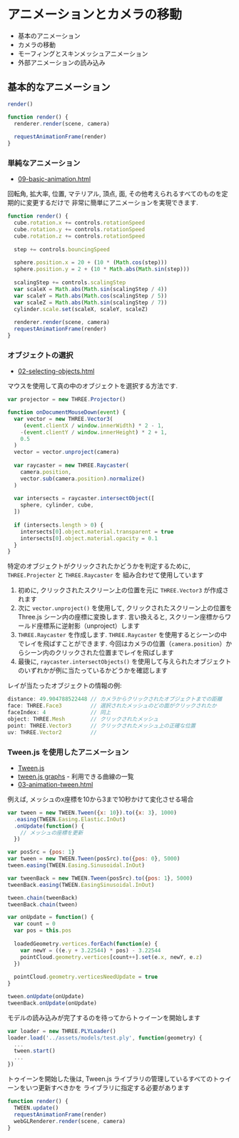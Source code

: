 # アニメーションとカメラの移動

- 基本のアニメーション
- カメラの移動
- モーフィングとスキンメッシュアニメーション
- 外部アニメーションの読み込み

## 基本的なアニメーション

```js
render()

function render() {
  renderer.render(scene, camera)
  
  requestAnimationFrame(render)
}
```

### 単純なアニメーション
- [09-basic-animation.html](https://codepen.io/kesuiket/pen/WOReZK)

回転角, 拡大率, 位置, マテリアル, 頂点, 面, その他考えられるすべてのものを定期的に変更するだけで
非常に簡単にアニメーションを実現できます.

```js
function render() {
  cube.rotation.x += controls.rotationSpeed
  cube.rotation.y += controls.rotationSpeed
  cube.rotation.z += controls.rotationSpeed
  
  step += controls.bouncingSpeed
  
  sphere.position.x = 20 + (10 * (Math.cos(step)))
  sphere.position.y = 2 + (10 * Math.abs(Math.sin(step)))
  
  scalingStep += controls.scalingStep
  var scaleX = Math.abs(Math.sin(scalingStep / 4))
  var scaleY = Math.abs(Math.cos(scalingStep / 5))
  var scaleZ = Math.abs(Math.sin(scalingStep / 7))
  cylinder.scale.set(scaleX, scaleY, scaleZ)
  
  renderer.render(scene, camera)
  requestAnimationFrame(render)
}
```

### オブジェクトの選択
- [02-selecting-objects.html](https://codepen.io/kesuiket/pen/EXZxgZ)

マウスを使用して真の中のオブジェクトを選択する方法です.

```js
var projector = new THREE.Projector()

function onDocumentMouseDown(event) {
  var vector = new THREE.Vector3(
     (event.clientX / window.innerWidth) * 2 - 1,
    -(event.clientY / window.innerHeight) * 2 + 1,
    0.5
  )
  vector = vector.unproject(camera)
  
  var raycaster = new THREE.Raycaster(
    camera.position,
    vector.sub(camera.position).normalize()
  )
  
  var intersects = raycaster.intersectObject([
    sphere, cylinder, cube,
  ])
  
  if (intersects.length > 0) {
    intersects[0].object.material.transparent = true
    intersects[0].object.material.opacity = 0.1
  }
}
```

特定のオブジェクトがクリックされたかどうかを判定するために, `THREE.Projecter` と `THREE.Raycaster` を
組み合わせて使用しています

1. 初めに, クリックされたスクリーン上の位置を元に `THREE.Vector3` が作成されます
2. 次に `vector.unproject()` を使用して, クリックされたスクリーン上の位置を Three.js シーン内の座標に変換します.
   言い換えると, スクリーン座標からワールド座標系に逆射影（unproject）します
3. `THREE.Raycaster` を作成します. `THREE.Raycaster` を使用するとシーンの中でレイを飛ばすことができます.
   今回はカメラの位置（`camera.position`）からシーン内のクリックされた位置までレイを飛ばします
4. 最後に, `raycaster.intersectObjects()` を使用して与えられたオブジェクトのいずれかが例に当たっているかどうかを確認します

レイが当たったオブジェクトの情報の例:

```js
distance: 49.904788522448 // カメラからクリックされたオブジェクトまでの距離
face: THREE.Face3         // 選択されたメッシュのどの面がクリックされたか
faceIndex: 4              // 同上
object: THREE.Mesh        // クリックされたメッシュ
point: THREE.Vector3      // クリックされたメッシュ上の正確な位置
uv: THREE.Vector2         // 
```

### Tween.js を使用したアニメーション
- [Tween.js](https://github.com/sole/tween.js/)
- [tween.js graphs](http://sole.github.io/tween.js/examples/03_graphs.html) - 利用できる曲線の一覧
- [03-animation-tween.html](https://codepen.io/kesuiket/pen/owBYzj)

例えば, メッシュのx座標を10から3まで10秒かけて変化させる場合

```js
var tween = new TWEEN.Tween({x: 10}).to({x: 3}, 1000)
  .easing(TWEEN.Easing.Elastic.InOut)
  .onUpdate(function() {
    // メッシュの座標を更新
  })
```

```js
var posSrc = {pos: 1}
var tween = new TWEEN.Tween(posSrc).to({pos: 0}, 5000)
tween.easing(TWEEN.Easing.Sinusoidal.InOut)

var tweenBack = new TWEEN.Tween(posSrc).to({pos: 1}, 5000)
tweenBack.easing(TWEEN.EasingSinusoidal.InOut)

tween.chain(tweenBack)
tweenBack.chain(tween)

var onUpdate = function() {
  var count = 0
  var pos = this.pos
  
  loadedGeometry.vertices.forEach(function(e) {
    var newY = ((e.y + 3.22544) * pos) - 3.22544
    pointCloud.geometry.vertices[count++].set(e.x, newY, e.z)
  })
  
  pointCloud.geometry.verticesNeedUpdate = true
}

tween.onUpdate(onUpdate)
tweenBack.onUpdate(onUpdate)
```

モデルの読み込みが完了するのを待ってからトゥイーンを開始します
```js
var loader = new THREE.PLYLoader()
loader.load('../assets/models/test.ply', function(geometry) {
  ...
  tween.start()
  ...
})
```

トゥイーンを開始した後は, Tween.js ライブラリの管理しているすべてのトゥイーンをいつ更新すべきかを
ライブラリに指定する必要があります

```js
function render() {
  TWEEN.update()
  requestAnimationFrame(render)
  webGLRenderer.render(scene, camera)
}
```

